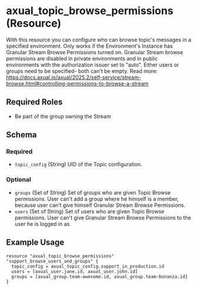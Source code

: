 # axual_topic_browse_permissions (Resource)

With this resource you can configure who can browse topic's messages in a specified environment. Only works if the Environment's Instance has Granular Stream Browse Permissions turned on. Granular Stream browse permissions are disabled in private environments and in public environments with the authorization issuer set to "auto". Either users or groups need to be specified- both can't be empty. Read more: https://docs.axual.io/axual/2025.2/self-service/stream-browse.html#controlling-permissions-to-browse-a-stream

## Required Roles
- Be part of the group owning the Stream

<!-- schema generated by tfplugindocs -->
## Schema

### Required

- `topic_config` (String) UID of the Topic configuration.

### Optional

- `groups` (Set of String) Set of groups who are given Topic Browse permissions. User can't add a group where he himself is a member, because user can't give himself Granular Stream Browse Permissions.
- `users` (Set of String) Set of users who are given Topic Browse permissions. User can't give Granular Stream Browse Permissions to the user he is logged in as.

## Example Usage

```hcl
resource "axual_topic_browse_permissions" "support_browse_users_and_groups" {
  topic_config = axual_topic_config.support_in_production.id
  users = [axual_user.jane.id, axual_user.john.id]
  groups = [axual_group.team-awesome.id, axual_group.team-bonanza.id]
}
```
